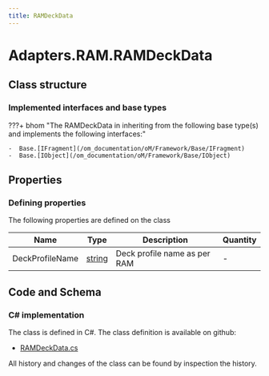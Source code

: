 ```yaml
---
title: RAMDeckData
---
```


# Adapters.RAM.RAMDeckData



## Class structure

### Implemented interfaces and base types

???+ bhom "The RAMDeckData in inheriting from the following base type(s) and implements the following interfaces:"

    -  Base.[IFragment](/om_documentation/oM/Framework/Base/IFragment)
    -  Base.[IObject](/om_documentation/oM/Framework/Base/IObject)


## Properties



### Defining properties

The following properties are defined on the class

| Name             | Type             | Description      | Quantity         |
|------------------|------------------|------------------|------------------|
| DeckProfileName | [string](https://learn.microsoft.com/en-us/dotnet/api/System.String?view=netstandard-2.0) | Deck profile name as per RAM | - |


## Code and Schema

### C# implementation

The class is defined in C#. The class definition is available on github:

- [RAMDeckData.cs](https://github.com/BHoM/RAM_Toolkit/blob/develop/RAM_oM/Fragments/RAMDeckData.cs)

All history and changes of the class can be found by inspection the history.
